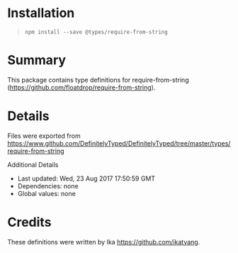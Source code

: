 # Installation
> `npm install --save @types/require-from-string`

# Summary
This package contains type definitions for require-from-string (https://github.com/floatdrop/require-from-string).

# Details
Files were exported from https://www.github.com/DefinitelyTyped/DefinitelyTyped/tree/master/types/require-from-string

Additional Details
 * Last updated: Wed, 23 Aug 2017 17:50:59 GMT
 * Dependencies: none
 * Global values: none

# Credits
These definitions were written by Ika <https://github.com/ikatyang>.
